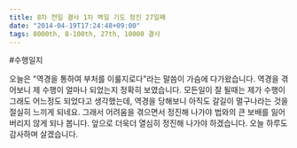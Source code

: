 ```yaml
---
title: 8차 천일 결사 1차 백일 기도 정진 27일째
date: "2014-04-19T17:24:48+09:00"
tags: 8000th, 8-100th, 27th, 10000 결사
---
```


#수행일지

오늘은 "역경을 통하여 부처를 이룰지로다"라는 말씀이 가슴에 다가왔습니다. 역경을 겪어보니 제 수행이 얼마나 되었는지 정확히 보였습니다. 모든일이 잘 될때는 제가 수행이 그래도 어느정도 되었다고 생각했는데, 역경을 당해보니 아직도 갈길이 멀구나라는 것을 절실히 느끼게 되네요. 그래서 어려움을 겪으면서 정진해 나가야 법와의 큰 보배를 잃어버리지 않게 되나 봅니다. 앞으로 더욱더 열심히 정진해 나가야 하겠습니다. 오늘 하루도 감사하며 살겠습니다.
